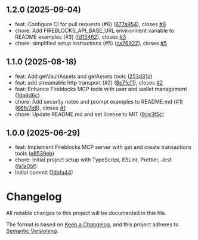 ## 1.2.0 (2025-09-04)

* feat: Configure CI for pull requests (#6) ([877a954](https://github.com/fireblocks/fireblocks-mcp/commit/877a954)), closes [#6](https://github.com/fireblocks/fireblocks-mcp/issues/6)
* chore: Add FIREBLOCKS_API_BASE_URL environment variable to README examples (#3) ([fd13462](https://github.com/fireblocks/fireblocks-mcp/commit/fd13462)), closes [#3](https://github.com/fireblocks/fireblocks-mcp/issues/3)
* chore: simplified setup instructions (#5) ([ca76922](https://github.com/fireblocks/fireblocks-mcp/commit/ca76922)), closes [#5](https://github.com/fireblocks/fireblocks-mcp/issues/5)

## 1.1.0 (2025-08-18)

* feat: Add getVaultAssets and getAssets tools ([253d31d](https://github.com/fireblocks/fireblocks-mcp/commit/253d31d))
* feat: add streamable http transport (#2) ([8e7fcf1](https://github.com/fireblocks/fireblocks-mcp/commit/8e7fcf1)), closes [#2](https://github.com/fireblocks/fireblocks-mcp/issues/2)
* feat: Enhance Fireblocks MCP tools with user and wallet management ([1da8d6c](https://github.com/fireblocks/fireblocks-mcp/commit/1da8d6c))
* chore: Add security notes and prompt examples to README.md (#1) ([66fe7b6](https://github.com/fireblocks/fireblocks-mcp/commit/66fe7b6)), closes [#1](https://github.com/fireblocks/fireblocks-mcp/issues/1)
* chore: Update README.md and set license to MIT ([9ce3f5c](https://github.com/fireblocks/fireblocks-mcp/commit/9ce3f5c))

## 1.0.0 (2025-06-29)

* feat: Implement Fireblocks MCP server with get and create transactions tools ([e8539eb](https://github.com/fireblocks/fireblocks-mcp/commit/e8539eb))
* chore: Initial project setup with TypeScript, ESLint, Prettier, Jest ([fa1a05f](https://github.com/fireblocks/fireblocks-mcp/commit/fa1a05f))
* Initial commit ([1dbfa44](https://github.com/fireblocks/fireblocks-mcp/commit/1dbfa44))

# Changelog

All notable changes to this project will be documented in this file.

The format is based on [Keep a Changelog](https://keepachangelog.com/en/1.0.0/),
and this project adheres to [Semantic Versioning](https://semver.org/spec/v2.0.0.html).

